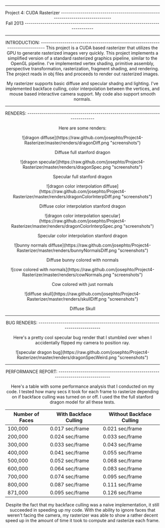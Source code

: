 -------------------------------------------------------------------------------
<center>Project 4: CUDA Rasterizer
-------------------------------------------------------------------------------
<center>Fall 2013
-------------------------------------------------------------------------------

-------------------------------------------------------------------------------
<center>INTRODUCTION:
-------------------------------------------------------------------------------
This project is a CUDA based rasterizer that utilizes the GPU to generate rasterized images very quickly. This project implements a simplified version of a standard rasterized graphics pipeline, similar to the OpenGL pipeline. I've implemented vertex shading, primitive assembly, perspective transformation, rasterization, fragment shading, and rendering. The project reads in obj files and proceeds to render out rasterized images. 

My rasterizer supports basic diffuse and specular shadng and lighting. I've implemented backface culling, color interpolation between the vertices, and mouse based interactive camera support. My code also support smooth normals.

-------------------------------------------------------------------------------
<center>RENDERS:
-------------------------------------------------------------------------------

Here are some renders:

<center>![dragon diffuse](https://raw.github.com/josephto/Project4-Rasterizer/master/renders/dragonDiff.png "screenshots")

Diffuse full stanford dragon

<center>![dragon specular](https://raw.github.com/josephto/Project4-Rasterizer/master/renders/dragonSpec.png "screenshots")

Specular full stanford dragon

<center>![dragon color interpolation diffuse](https://raw.github.com/josephto/Project4-Rasterizer/master/renders/dragonColorInterpDiff.png "screenshots")

Diffuse color interpolation stanford dragon

<center>![dragon color interpolation specular](https://raw.github.com/josephto/Project4-Rasterizer/master/renders/dragonColorInterpSpec.png "screenshots")

Specular color interpolation stanford dragon

<center>![bunny normals diffuse](https://raw.github.com/josephto/Project4-Rasterizer/master/renders/bunnyNormalsDiff.png "screenshots")	

Diffuse bunny colored with normals

<center>![cow colored with normals](https://raw.github.com/josephto/Project4-Rasterizer/master/renders/cowNormals.png "screenshots")

Cow colored with just normals

<center>![diffuse skull](https://raw.github.com/josephto/Project4-Rasterizer/master/renders/skullDiff.png "screenshots")

Diffuse Skull

-------------------------------------------------------------------------------
<center>BUG RENDERS:
-------------------------------------------------------------------------------

Here's a pretty cool specular bug render that I stumbled over when I accidentally flipped my camera to position ray.

<center>![specular dragon bug](https://raw.github.com/josephto/Project4-Rasterizer/master/renders/dragonSpecWeird.png "screenshots")

-------------------------------------------------------------------------------
<center>PERFORMANCE REPORT:
-------------------------------------------------------------------------------

Here's a table with some performance analysis that I conducted on my code. I tested how many secs it took for each frame to rasterize depending on if backface culling was turned on or off. I used the the full stanford dragon model for all these tests.

Number of Faces | With Backface Culling | Without Backface Culling
------------------|------------------------|---------------------
100,000    |  0.017 sec/frame | 0.021 sec/frame
200,000    |  0.024 sec/frame | 0.033 sec/frame
300,000    |  0.033 sec/frame | 0.043 sec/frame
400,000    |  0.041 sec/frame | 0.055 sec/frame
500,000    |  0.052 sec/frame | 0.068 sec/frame
600,000    |  0.064 sec/frame | 0.083 sec/frame
700,000    |  0.074 sec/frame | 0.095 sec/frame
800,000    |  0.087 sec/frame | 0.111 sec/frame
871,000    |  0.095 sec/frame | 0.126 sec/frame

Despite the fact that my backface culling was a naive implementation, it still succeeded in speeding up my code. With the ability to ignore faces that weren't facing the camera, my rasterizer was able to show a rather decent speed up in the amount of time it took to compute and rasterize each frame.
